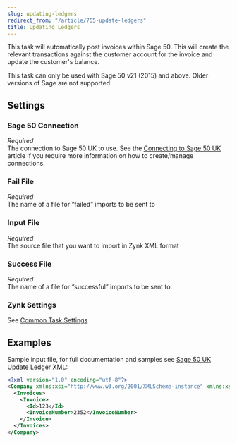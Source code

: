 ```yaml
---
slug: updating-ledgers
redirect_from: "/article/755-update-ledgers"
title: Updating Ledgers
---
```

This task will automatically post invoices within Sage 50. This will create the relevant transactions against the customer account for the invoice and update the customer's balance.

This task can only be used with Sage 50 v21 (2015) and above. Older versions of Sage are not supported.

## Settings
### Sage 50 Connection
_Required_  
The connection to Sage 50 UK to use.  See the [Connecting to Sage 50 UK](connecting-to-sage-50-uk) article if you require more information on how to create/manage connections.

### Fail File
_Required_  
The name of a file for “failed” imports to be sent to   

### Input File
_Required_  
The source file that you want to import in Zynk XML format   

### Success File
_Required_  
The name of a file for “successful” imports to be sent to.  

### Zynk Settings
See [Common Task Settings](common-task-settings)

## Examples
Sample input file, for full documentation and samples see [Sage 50 UK Update Ledger XML](sage-50-uk-update-ledger-xml):  

```xml
<?xml version="1.0" encoding="utf-8"?>
<Company xmlns:xsi="http://www.w3.org/2001/XMLSchema-instance" xmlns:xsd="http://www.w3.org/2001/XMLSchema">
  <Invoices>
    <Invoice>
      <Id>123</Id>
      <InvoiceNumber>2352</InvoiceNumber>
    </Invoice>
  </Invoices>
</Company>
```